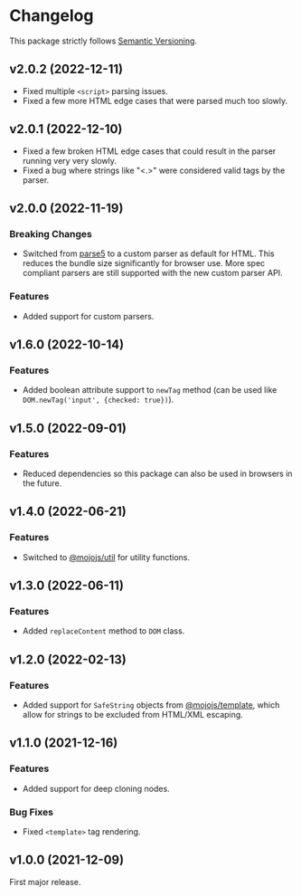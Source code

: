 
# Changelog

This package strictly follows [Semantic Versioning](https://semver.org).

## v2.0.2 (2022-12-11)

  * Fixed multiple `<script>` parsing issues.
  * Fixed a few more HTML edge cases that were parsed much too slowly.

## v2.0.1 (2022-12-10)

  * Fixed a few broken HTML edge cases that could result in the parser running very very slowly.
  * Fixed a bug where strings like "<.>" were considered valid tags by the parser.

## v2.0.0 (2022-11-19)

### Breaking Changes

  * Switched from [parse5](https://www.npmjs.com/package/parse5) to a custom parser as default for HTML. This reduces
    the bundle size significantly for browser use. More spec compliant parsers are still supported with the new custom
    parser API.

### Features

  * Added support for custom parsers.

## v1.6.0 (2022-10-14)

### Features

  * Added boolean attribute support to `newTag` method (can be used like `DOM.newTag('input', {checked: true})`).

## v1.5.0 (2022-09-01)

### Features

  * Reduced dependencies so this package can also be used in browsers in the future.

## v1.4.0 (2022-06-21)

### Features

  * Switched to [@mojojs/util](https://www.npmjs.com/package/@mojojs/util) for utility functions.

## v1.3.0 (2022-06-11)

### Features

  * Added `replaceContent` method to `DOM` class.

## v1.2.0 (2022-02-13)

### Features

  * Added support for `SafeString` objects from [@mojojs/template](https://www.npmjs.com/package/@mojojs/template),
    which allow for strings to be excluded from HTML/XML escaping.

## v1.1.0 (2021-12-16)

### Features

  * Added support for deep cloning nodes.

### Bug Fixes

  * Fixed `<template>` tag rendering.

## v1.0.0 (2021-12-09)

First major release.
